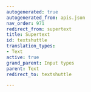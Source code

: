 ```yaml
---
autogenerated: true
autogenerated_from: apis.json
nav_order: 971
redirect_from: supertext
title: Supertext
id: textshuttle
translation_types:
- Text
active: true
grand_parent: Input types
parent: Text
redirect_to: textshuttle

---
```


